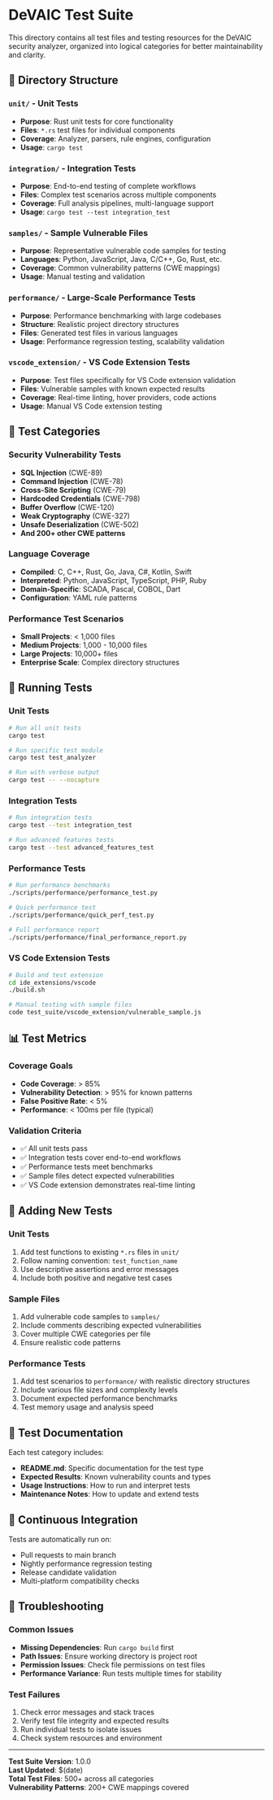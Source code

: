 # DeVAIC Test Suite

This directory contains all test files and testing resources for the DeVAIC security analyzer, organized into logical categories for better maintainability and clarity.

## 📁 Directory Structure

### `unit/` - Unit Tests
- **Purpose**: Rust unit tests for core functionality
- **Files**: `*.rs` test files for individual components
- **Coverage**: Analyzer, parsers, rule engines, configuration
- **Usage**: `cargo test`

### `integration/` - Integration Tests  
- **Purpose**: End-to-end testing of complete workflows
- **Files**: Complex test scenarios across multiple components
- **Coverage**: Full analysis pipelines, multi-language support
- **Usage**: `cargo test --test integration_test`

### `samples/` - Sample Vulnerable Files
- **Purpose**: Representative vulnerable code samples for testing
- **Languages**: Python, JavaScript, Java, C/C++, Go, Rust, etc.
- **Coverage**: Common vulnerability patterns (CWE mappings)
- **Usage**: Manual testing and validation

### `performance/` - Large-Scale Performance Tests
- **Purpose**: Performance benchmarking with large codebases
- **Structure**: Realistic project directory structures
- **Files**: Generated test files in various languages
- **Usage**: Performance regression testing, scalability validation

### `vscode_extension/` - VS Code Extension Tests
- **Purpose**: Test files specifically for VS Code extension validation
- **Files**: Vulnerable samples with known expected results
- **Coverage**: Real-time linting, hover providers, code actions
- **Usage**: Manual VS Code extension testing

## 🧪 Test Categories

### Security Vulnerability Tests
- **SQL Injection** (CWE-89)
- **Command Injection** (CWE-78)
- **Cross-Site Scripting** (CWE-79)
- **Hardcoded Credentials** (CWE-798)
- **Buffer Overflow** (CWE-120)
- **Weak Cryptography** (CWE-327)
- **Unsafe Deserialization** (CWE-502)
- **And 200+ other CWE patterns**

### Language Coverage
- **Compiled**: C, C++, Rust, Go, Java, C#, Kotlin, Swift
- **Interpreted**: Python, JavaScript, TypeScript, PHP, Ruby
- **Domain-Specific**: SCADA, Pascal, COBOL, Dart
- **Configuration**: YAML rule patterns

### Performance Test Scenarios
- **Small Projects**: < 1,000 files
- **Medium Projects**: 1,000 - 10,000 files  
- **Large Projects**: 10,000+ files
- **Enterprise Scale**: Complex directory structures

## 🚀 Running Tests

### Unit Tests
```bash
# Run all unit tests
cargo test

# Run specific test module
cargo test test_analyzer

# Run with verbose output
cargo test -- --nocapture
```

### Integration Tests
```bash
# Run integration tests
cargo test --test integration_test

# Run advanced features tests
cargo test --test advanced_features_test
```

### Performance Tests
```bash
# Run performance benchmarks
./scripts/performance/performance_test.py

# Quick performance test
./scripts/performance/quick_perf_test.py

# Full performance report
./scripts/performance/final_performance_report.py
```

### VS Code Extension Tests
```bash
# Build and test extension
cd ide_extensions/vscode
./build.sh

# Manual testing with sample files
code test_suite/vscode_extension/vulnerable_sample.js
```

## 📊 Test Metrics

### Coverage Goals
- **Code Coverage**: > 85%
- **Vulnerability Detection**: > 95% for known patterns
- **False Positive Rate**: < 5%
- **Performance**: < 100ms per file (typical)

### Validation Criteria
- ✅ All unit tests pass
- ✅ Integration tests cover end-to-end workflows
- ✅ Performance tests meet benchmarks
- ✅ Sample files detect expected vulnerabilities
- ✅ VS Code extension demonstrates real-time linting

## 🔧 Adding New Tests

### Unit Tests
1. Add test functions to existing `*.rs` files in `unit/`
2. Follow naming convention: `test_function_name`
3. Use descriptive assertions and error messages
4. Include both positive and negative test cases

### Sample Files
1. Add vulnerable code samples to `samples/`
2. Include comments describing expected vulnerabilities
3. Cover multiple CWE categories per file
4. Ensure realistic code patterns

### Performance Tests
1. Add test scenarios to `performance/` with realistic directory structures
2. Include various file sizes and complexity levels
3. Document expected performance benchmarks
4. Test memory usage and analysis speed

## 📝 Test Documentation

Each test category includes:
- **README.md**: Specific documentation for the test type
- **Expected Results**: Known vulnerability counts and types
- **Usage Instructions**: How to run and interpret tests
- **Maintenance Notes**: How to update and extend tests

## 🔄 Continuous Integration

Tests are automatically run on:
- Pull requests to main branch
- Nightly performance regression testing
- Release candidate validation
- Multi-platform compatibility checks

## 🐛 Troubleshooting

### Common Issues
- **Missing Dependencies**: Run `cargo build` first
- **Path Issues**: Ensure working directory is project root
- **Permission Issues**: Check file permissions on test files
- **Performance Variance**: Run tests multiple times for stability

### Test Failures
1. Check error messages and stack traces
2. Verify test file integrity and expected results
3. Run individual tests to isolate issues
4. Check system resources and environment

---

**Test Suite Version**: 1.0.0  
**Last Updated**: $(date)  
**Total Test Files**: 500+ across all categories  
**Vulnerability Patterns**: 200+ CWE mappings covered
